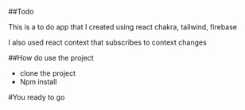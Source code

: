 ##Todo
<p>This is a to do app that I created using react chakra, tailwind, firebase</p>
<p> I also used react context that subscribes to context changes</p>

##How do use the project
<ul>
<li>clone the project</li>
<li> Npm install</li>
</ul>

#You ready to go
